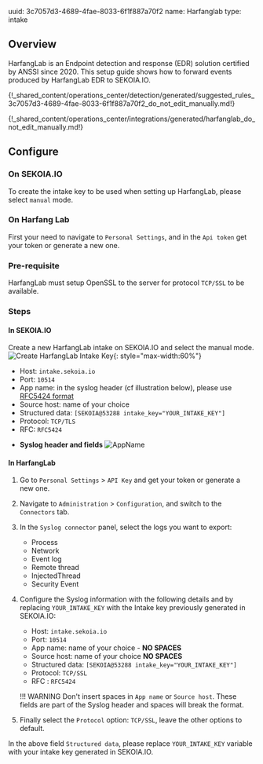 uuid: 3c7057d3-4689-4fae-8033-6f1f887a70f2
name: Harfanglab
type: intake

## Overview

HarfangLab is an Endpoint detection and response (EDR) solution certified by ANSSI since 2020.
This setup guide shows how to forward events produced by HarfangLab EDR to SEKOIA.IO.

{!_shared_content/operations_center/detection/generated/suggested_rules_3c7057d3-4689-4fae-8033-6f1f887a70f2_do_not_edit_manually.md!}

{!_shared_content/operations_center/integrations/generated/harfanglab_do_not_edit_manually.md!}

## Configure


### On SEKOIA.IO

To create the intake key to be used when setting up HarfangLab, please select `manual` mode. 

### On Harfang Lab

First your need to navigate to `Personal Settings`,  and in the `Api token` get your token or generate a new one.

### Pre-requisite


HarfangLab must setup OpenSSL to the server for protocol `TCP/SSL` to be available.

### Steps

#### In SEKOIA.IO

Create a new HarfangLab intake on SEKOIA.IO and select the manual mode.
![Create HarfangLab Intake Key](/assets/operation_center/integration_catalog/endpoint/harfanglab/harfanglab_createintake.png){: style="max-width:60%"}


* Host: `intake.sekoia.io`
* Port: `10514`
* App name: in the syslog header (cf illustration below), please use [RFC5424 format](https://www.rfc-editor.org/rfc/rfc5424.html#page-14)
* Source host: name of your choice
* Structured data: `[SEKOIA@53288 intake_key="YOUR_INTAKE_KEY"]`
* Protocol: `TCP/TLS`
* RFC: `RFC5424`

- **Syslog header and fields**
![AppName](https://user-images.githubusercontent.com/101662967/195819283-06e69207-a245-470d-83e5-c83687606719.png)



#### In HarfangLab

1. Go to `Personal Settings` > `API Key` and get your token or generate a new one.

2. Navigate to `Administration` > `Configuration`, and switch to the `Connectors` tab.

3. In the `Syslog connector` panel, select the logs you want to export:

    * Process
    * Network
    * Event log
    * Remote thread
    * InjectedThread
    * Security Event

4. Configure the Syslog information with the following details and by replacing `YOUR_INTAKE_KEY` with the Intake key previously generated in SEKOIA.IO:

    * Host: `intake.sekoia.io`
    * Port: `10514`
    * App name: name of your choice - **NO SPACES**
    * Source host: name of your choice **NO SPACES**
    * Structured data: `[SEKOIA@53288 intake_key="YOUR_INTAKE_KEY"]`
    * Protocol: `TCP/SSL`
    * RFC : `RFC5424`

    !!! WARNING
        Don't insert spaces in `App name` or `Source host`. These fields are part of the Syslog header and spaces will break the format.

5. Finally select the `Protocol` option: `TCP/SSL`, leave the other options to default.


In the above field `Structured data`, please replace `YOUR_INTAKE_KEY` variable with your intake key generated in SEKOIA.IO.
